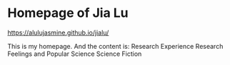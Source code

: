 # Homepage of Jia Lu 

https://alulujasmine.github.io/jialu/

This is my homepage.
And the content is:
Research Experience
Research Feelings and Popular Science
Science Fiction
